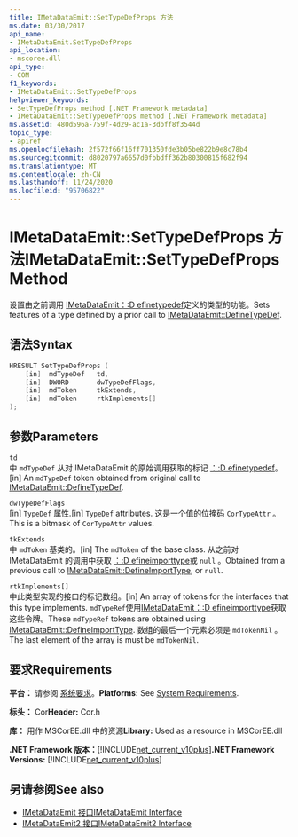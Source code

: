 ```yaml
---
title: IMetaDataEmit::SetTypeDefProps 方法
ms.date: 03/30/2017
api_name:
- IMetaDataEmit.SetTypeDefProps
api_location:
- mscoree.dll
api_type:
- COM
f1_keywords:
- IMetaDataEmit::SetTypeDefProps
helpviewer_keywords:
- SetTypeDefProps method [.NET Framework metadata]
- IMetaDataEmit::SetTypeDefProps method [.NET Framework metadata]
ms.assetid: 480d596a-759f-4d29-ac1a-3dbff8f3544d
topic_type:
- apiref
ms.openlocfilehash: 2f572f66f16ff701350fde3b05be822b9e8c78b4
ms.sourcegitcommit: d8020797a6657d0fbbdff362b80300815f682f94
ms.translationtype: MT
ms.contentlocale: zh-CN
ms.lasthandoff: 11/24/2020
ms.locfileid: "95706822"
---
```

# <a name="imetadataemitsettypedefprops-method"></a><span data-ttu-id="daa61-102">IMetaDataEmit::SetTypeDefProps 方法</span><span class="sxs-lookup"><span data-stu-id="daa61-102">IMetaDataEmit::SetTypeDefProps Method</span></span>

<span data-ttu-id="daa61-103">设置由之前调用 [IMetaDataEmit：:D efinetypedef](imetadataemit-definetypedef-method.md)定义的类型的功能。</span><span class="sxs-lookup"><span data-stu-id="daa61-103">Sets features of a type defined by a prior call to [IMetaDataEmit::DefineTypeDef](imetadataemit-definetypedef-method.md).</span></span>  
  
## <a name="syntax"></a><span data-ttu-id="daa61-104">语法</span><span class="sxs-lookup"><span data-stu-id="daa61-104">Syntax</span></span>  
  
```cpp  
HRESULT SetTypeDefProps (  
    [in]  mdTypeDef   td,
    [in]  DWORD       dwTypeDefFlags,
    [in]  mdToken     tkExtends,
    [in]  mdToken     rtkImplements[]
);  
```  
  
## <a name="parameters"></a><span data-ttu-id="daa61-105">参数</span><span class="sxs-lookup"><span data-stu-id="daa61-105">Parameters</span></span>  

 `td`  
 <span data-ttu-id="daa61-106">中 `mdTypeDef` 从对 IMetaDataEmit 的原始调用获取的标记 [：:D efinetypedef](imetadataemit-definetypedef-method.md)。</span><span class="sxs-lookup"><span data-stu-id="daa61-106">[in] An `mdTypeDef` token obtained from original call to [IMetaDataEmit::DefineTypeDef](imetadataemit-definetypedef-method.md).</span></span>  
  
 `dwTypeDefFlags`  
 <span data-ttu-id="daa61-107">[in] `TypeDef` 属性.</span><span class="sxs-lookup"><span data-stu-id="daa61-107">[in] `TypeDef` attributes.</span></span> <span data-ttu-id="daa61-108">这是一个值的位掩码 `CorTypeAttr` 。</span><span class="sxs-lookup"><span data-stu-id="daa61-108">This is a bitmask of `CorTypeAttr` values.</span></span>  
  
 `tkExtends`  
 <span data-ttu-id="daa61-109">中 `mdToken` 基类的。</span><span class="sxs-lookup"><span data-stu-id="daa61-109">[in] The `mdToken` of the base class.</span></span> <span data-ttu-id="daa61-110">从之前对 IMetaDataEmit 的调用中获取 [：:D efineimporttype](imetadataemit-defineimporttype-method.md)或 `null` 。</span><span class="sxs-lookup"><span data-stu-id="daa61-110">Obtained from a previous call to [IMetaDataEmit::DefineImportType](imetadataemit-defineimporttype-method.md), or `null`.</span></span>  
  
 `rtkImplements[]`  
 <span data-ttu-id="daa61-111">中此类型实现的接口的标记数组。</span><span class="sxs-lookup"><span data-stu-id="daa61-111">[in] An array of tokens for the interfaces that this type implements.</span></span> <span data-ttu-id="daa61-112">`mdTypeRef`使用[IMetaDataEmit：:D efineimporttype](imetadataemit-defineimporttype-method.md)获取这些令牌。</span><span class="sxs-lookup"><span data-stu-id="daa61-112">These `mdTypeRef` tokens are obtained using [IMetaDataEmit::DefineImportType](imetadataemit-defineimporttype-method.md).</span></span> <span data-ttu-id="daa61-113">数组的最后一个元素必须是 `mdTokenNil` 。</span><span class="sxs-lookup"><span data-stu-id="daa61-113">The last element of the array is must be `mdTokenNil`.</span></span>  
  
## <a name="requirements"></a><span data-ttu-id="daa61-114">要求</span><span class="sxs-lookup"><span data-stu-id="daa61-114">Requirements</span></span>  

 <span data-ttu-id="daa61-115">**平台：** 请参阅 [系统要求](../../get-started/system-requirements.md)。</span><span class="sxs-lookup"><span data-stu-id="daa61-115">**Platforms:** See [System Requirements](../../get-started/system-requirements.md).</span></span>  
  
 <span data-ttu-id="daa61-116">**标头：** Cor</span><span class="sxs-lookup"><span data-stu-id="daa61-116">**Header:** Cor.h</span></span>  
  
 <span data-ttu-id="daa61-117">**库：** 用作 MSCorEE.dll 中的资源</span><span class="sxs-lookup"><span data-stu-id="daa61-117">**Library:** Used as a resource in MSCorEE.dll</span></span>  
  
 <span data-ttu-id="daa61-118">**.NET Framework 版本：**[!INCLUDE[net_current_v10plus](../../../../includes/net-current-v10plus-md.md)]</span><span class="sxs-lookup"><span data-stu-id="daa61-118">**.NET Framework Versions:** [!INCLUDE[net_current_v10plus](../../../../includes/net-current-v10plus-md.md)]</span></span>  
  
## <a name="see-also"></a><span data-ttu-id="daa61-119">另请参阅</span><span class="sxs-lookup"><span data-stu-id="daa61-119">See also</span></span>

- [<span data-ttu-id="daa61-120">IMetaDataEmit 接口</span><span class="sxs-lookup"><span data-stu-id="daa61-120">IMetaDataEmit Interface</span></span>](imetadataemit-interface.md)
- [<span data-ttu-id="daa61-121">IMetaDataEmit2 接口</span><span class="sxs-lookup"><span data-stu-id="daa61-121">IMetaDataEmit2 Interface</span></span>](imetadataemit2-interface.md)
